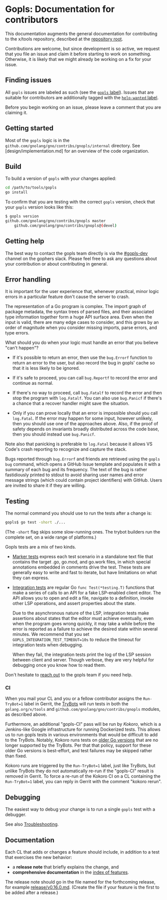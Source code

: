 # Gopls: Documentation for contributors

This documentation augments the general documentation for contributing to the
x/tools repository, described at the [repository root](../../CONTRIBUTING.md).

Contributions are welcome, but since development is so active, we request that
you file an issue and claim it before starting to work on something. Otherwise,
it is likely that we might already be working on a fix for your issue.

## Finding issues

All `gopls` issues are labeled as such (see the [`gopls` label][issue-gopls]).
Issues that are suitable for contributors are additionally tagged with the
[`help-wanted` label][issue-wanted].

Before you begin working on an issue, please leave a comment that you are
claiming it.

## Getting started

Most of the `gopls` logic is in the `github.com/gnolang/gno/contribs/gnopls/internal`
directory. See [design/implementation.md] for an overview of the code organization.

## Build

To build a version of `gopls` with your changes applied:

```bash
cd /path/to/tools/gopls
go install
```

To confirm that you are testing with the correct `gopls` version, check that
your `gopls` version looks like this:

```bash
$ gopls version
github.com/gnolang/gno/contribs/gnopls master
    github.com/gnolang/gno/contribs/gnopls@(devel)
```

## Getting help

The best way to contact the gopls team directly is via the
[#gopls-dev](https://app.slack.com/client/T029RQSE6/CRWSN9NCD) channel on the
gophers slack. Please feel free to ask any questions about your contribution or
about contributing in general.


## Error handling

It is important for the user experience that, whenever practical,
minor logic errors in a particular feature don't cause the server to
crash.

The representation of a Go program is complex. The import graph of
package metadata, the syntax trees of parsed files, and their
associated type information together form a huge API surface area.
Even when the input is valid, there are many edge cases to consider,
and this grows by an order of magnitude when you consider missing
imports, parse errors, and type errors.

What should you do when your logic must handle an error that you
believe "can't happen"?

- If it's possible to return an error, then use the `bug.Errorf`
  function to return an error to the user, but also record the bug in
  gopls' cache so that it is less likely to be ignored.

- If it's safe to proceed, you can call `bug.Reportf` to record the
  error and continue as normal.

- If there's no way to proceed, call `bug.Fatalf` to record the error
  and then stop the program with `log.Fatalf`. You can also use
  `bug.Panicf` if there's a chance that a recover handler might save
  the situation.

- Only if you can prove locally that an error is impossible should you
  call `log.Fatal`. If the error may happen for some input, however
  unlikely, then you should use one of the approaches above. Also, if
  the proof of safety depends on invariants broadly distributed across
  the code base, then you should instead use `bug.Panicf`.

Note also that panicking is preferable to `log.Fatal` because it
allows VS Code's crash reporting to recognize and capture the stack.

Bugs reported through `bug.Errorf` and friends are retrieved using the
`gopls bug` command, which opens a GitHub Issue template and populates
it with a summary of each bug and its frequency.
The text of the bug is rather fastidiously printed to stdout to avoid
sharing user names and error message strings (which could contain
project identifiers) with GitHub.
Users are invited to share it if they are willing.

## Testing

The normal command you should use to run the tests after a change is:

```bash
gopls$ go test -short ./...
```

(The `-short` flag skips some slow-running ones. The trybot builders
run the complete set, on a wide range of platforms.)

Gopls tests are a mix of two kinds.

- [Marker tests](../internal/test/marker) express each test scenario
  in a standalone text file that contains the target .go, go.mod, and
  go.work files, in which special annotations embedded in comments
  drive the test. These tests are generally easy to write and fast
  to iterate, but have limitations on what they can express.

- [Integration tests](../internal/test/integration) are regular Go
  `func Test(*testing.T)` functions that make a series of calls to an
  API for a fake LSP-enabled client editor. The API allows you to open
  and edit a file, navigate to a definition, invoke other LSP
  operations, and assert properties about the state.

  Due to the asynchronous nature of the LSP, integration tests make
  assertions about states that the editor must achieve eventually,
  even when the program goes wrong quickly, it may take a while before
  the error is reported as a failure to achieve the desired state
  within several minutes. We recommend that you set
  `GOPLS_INTEGRATION_TEST_TIMEOUT=10s` to reduce the timeout for
  integration tests when debugging.
  
  When they fail, the integration tests print the log of the LSP
  session between client and server. Though verbose, they are very
  helpful for debugging once you know how to read them.

Don't hesitate to [reach out](#getting-help) to the gopls team if you
need help.

### CI

When you mail your CL and you or a fellow contributor assigns the
`Run-TryBot=1` label in Gerrit, the
[TryBots](https://golang.org/doc/contribute.html#trybots) will run tests in
both the `golang.org/x/tools` and `github.com/gnolang/gno/contribs/gnopls` modules, as
described above.

Furthermore, an additional "gopls-CI" pass will be run by _Kokoro_, which is a
Jenkins-like Google infrastructure for running Dockerized tests. This allows us
to run gopls tests in various environments that would be difficult to add to
the TryBots. Notably, Kokoro runs tests on
[older Go versions](../README.md#supported-go-versions) that are no longer supported
by the TryBots. Per that that policy, support for these older Go versions is
best-effort, and test failures may be skipped rather than fixed.

Kokoro runs are triggered by the `Run-TryBot=1` label, just like TryBots, but
unlike TryBots they do not automatically re-run if the "gopls-CI" result is
removed in Gerrit. To force a re-run of the Kokoro CI on a CL containing the
`Run-TryBot=1` label, you can reply in Gerrit with the comment "kokoro rerun".

## Debugging

The easiest way to debug your change is to run a single `gopls` test with a
debugger.

See also [Troubleshooting](troubleshooting.md#troubleshooting).

<!--TODO(rstambler): Add more details about the debug server and viewing
telemetry.-->

[issue-gopls]: https://github.com/golang/go/issues?utf8=%E2%9C%93&q=is%3Aissue+is%3Aopen+label%3Agopls "gopls issues"
[issue-wanted]: https://github.com/golang/go/issues?utf8=✓&q=is%3Aissue+is%3Aopen+label%3Agopls+label%3A"help+wanted" "help wanted"

## Documentation

Each CL that adds or changes a feature should include, in addition to
a test that exercises the new behavior:

- a **release note** that briefly explains the change, and
- **comprehensive documentation** in the [index of features](features/README.md).

The release note should go in the file named for the forthcoming
release, for example [release/v0.16.0.md](release/v0.16.0.md). (Create
the file if your feature is the first to be added after a release.)


